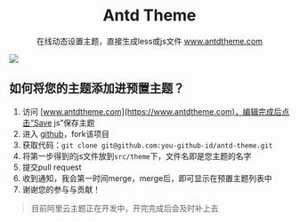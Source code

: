 

<h1 align="center">Antd Theme</h1>

<p align="center">
  在线动态设置主题，直接生成less或js文件 <a href="https://www.antdtheme.com">www.antdtheme.com</a>
</p>

![](https://github.com/gzgogo/antd-theme/raw/master/screenshot.png)


## 如何将您的主题添加进预置主题？
1. 访问 [www.antdtheme.com](https://www.antdtheme.com)，编辑完成后点击“Save js”保存主题
2. 进入 [github](https://github.com/gzgogo/antd-theme)，fork该项目
3. 获取代码：`git clone git@github.com:you-github-id/antd-theme.git`
4. 将第一步得到的js文件放到`src/theme`下，文件名即是您主题的名字
5. 提交pull request
6. 收到通知，我会第一时间merge，merge后，即可显示在预置主题列表中
7. 谢谢您的参与与贡献！

> 目前阿里云主题正在开发中，开完完成后会及时补上去
